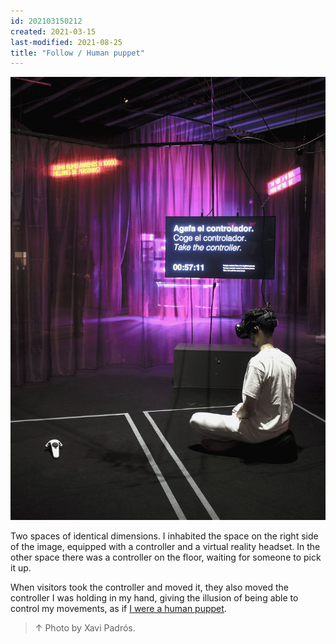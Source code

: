 ```yaml
---
id: 202103150212
created: 2021-03-15
last-modified: 2021-08-25
title: "Follow / Human puppet"
---
```

![](../assets/202103150212.jpg)

Two spaces of identical dimensions. I inhabited the space on the right side of the image, equipped with a controller and a virtual reality headset. In the other space there was a controller on the floor, waiting for someone to pick it up. 

When visitors took the controller and moved it, they also moved the controller I was holding in my hand, giving the illusion of being able to control my movements, as if [I were a human puppet]([[202103150141]]).

>↑ Photo by Xavi Padrós.